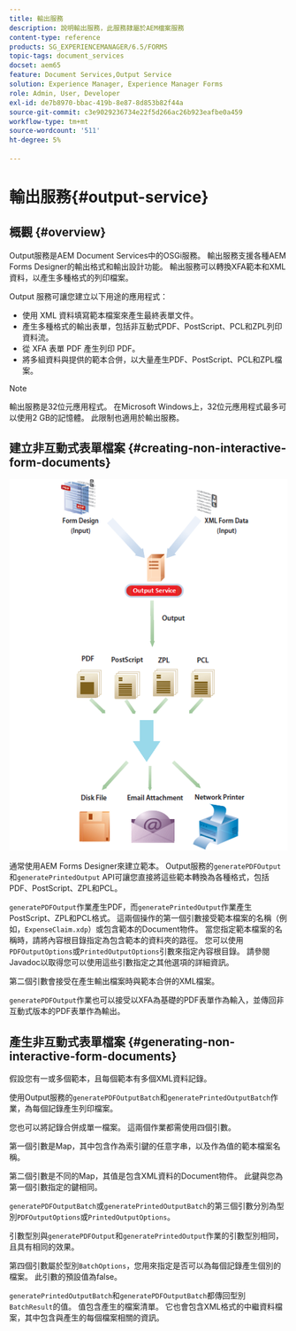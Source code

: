 ```yaml
---
title: 輸出服務
description: 說明輸出服務，此服務隸屬於AEM檔案服務
content-type: reference
products: SG_EXPERIENCEMANAGER/6.5/FORMS
topic-tags: document_services
docset: aem65
feature: Document Services,Output Service
solution: Experience Manager, Experience Manager Forms
role: Admin, User, Developer
exl-id: de7b8970-bbac-419b-8e87-8d853b82f44a
source-git-commit: c3e9029236734e22f5d266ac26b923eafbe0a459
workflow-type: tm+mt
source-wordcount: '511'
ht-degree: 5%

---
```


# 輸出服務{#output-service}

## 概觀 {#overview}

Output服務是AEM Document Services中的OSGi服務。 輸出服務支援各種AEM Forms Designer的輸出格式和輸出設計功能。 輸出服務可以轉換XFA範本和XML資料，以產生多種格式的列印檔案。

Output 服務可讓您建立以下用途的應用程式：

* 使用 XML 資料填寫範本檔案來產生最終表單文件。
* 產生多種格式的輸出表單，包括非互動式PDF、PostScript、PCL和ZPL列印資料流。
* 從 XFA 表單 PDF 產生列印 PDF。
* 將多組資料與提供的範本合併，以大量產生PDF、PostScript、PCL和ZPL檔案。

>[!NOTE]
>
>輸出服務是32位元應用程式。 在Microsoft Windows上，32位元應用程式最多可以使用2 GB的記憶體。 此限制也適用於輸出服務。

## 建立非互動式表單檔案 {#creating-non-interactive-form-documents}

![使用output_modified](assets/usingoutput_modified.png)

通常使用AEM Forms Designer來建立範本。 Output服務的`generatePDFOutput`和`generatePrintedOutput` API可讓您直接將這些範本轉換為各種格式，包括PDF、PostScript、ZPL和PCL。

`generatePDFOutput`作業產生PDF，而`generatePrintedOutput`作業產生PostScript、ZPL和PCL格式。 這兩個操作的第一個引數接受範本檔案的名稱（例如，`ExpenseClaim.xdp`）或包含範本的Document物件。 當您指定範本檔案的名稱時，請將內容根目錄指定為包含範本的資料夾的路徑。 您可以使用`PDFOutputOptions`或`PrintedOutputOptions`引數來指定內容根目錄。 請參閱Javadoc以取得您可以使用這些引數指定之其他選項的詳細資訊。

第二個引數會接受在產生輸出檔案時與範本合併的XML檔案。

`generatePDFOutput`作業也可以接受以XFA為基礎的PDF表單作為輸入，並傳回非互動式版本的PDF表單作為輸出。

## 產生非互動式表單檔案 {#generating-non-interactive-form-documents}

假設您有一或多個範本，且每個範本有多個XML資料記錄。

使用Output服務的`generatePDFOutputBatch`和`generatePrintedOutputBatch`作業，為每個記錄產生列印檔案。

您也可以將記錄合併成單一檔案。 這兩個作業都需使用四個引數。

第一個引數是Map，其中包含作為索引鍵的任意字串，以及作為值的範本檔案名稱。

第二個引數是不同的Map，其值是包含XML資料的Document物件。 此鍵與您為第一個引數指定的鍵相同。

`generatePDFOutputBatch`或`generatePrintedOutputBatch`的第三個引數分別為型別`PDFOutputOptions`或`PrintedOutputOptions`。

引數型別與`generatePDFOutput`和`generatePrintedOutput`作業的引數型別相同，且具有相同的效果。

第四個引數屬於型別`BatchOptions`，您用來指定是否可以為每個記錄產生個別的檔案。 此引數的預設值為false。

`generatePrintedOutputBatch`和`generatePDFOutputBatch`都傳回型別`BatchResult`的值。 值包含產生的檔案清單。 它也會包含XML格式的中繼資料檔案，其中包含與產生的每個檔案相關的資訊。
